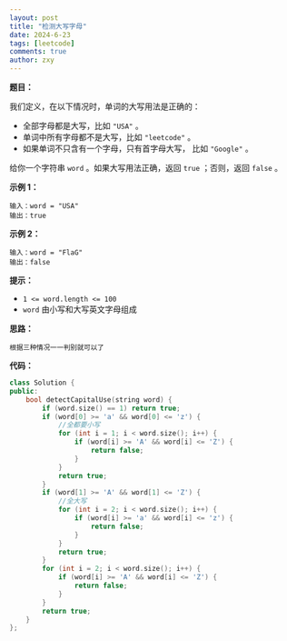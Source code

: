```yaml
---
layout: post
title: "检测大写字母"
date: 2024-6-23
tags: [leetcode]
comments: true
author: zxy
---
```


**题目：**

我们定义，在以下情况时，单词的大写用法是正确的：

- 全部字母都是大写，比如 `"USA"` 。
- 单词中所有字母都不是大写，比如 `"leetcode"` 。
- 如果单词不只含有一个字母，只有首字母大写， 比如 `"Google"` 。

给你一个字符串 `word` 。如果大写用法正确，返回 `true` ；否则，返回 `false` 。

**示例 1：**

```
输入：word = "USA"
输出：true
```

**示例 2：**

```
输入：word = "FlaG"
输出：false
```

**提示：**

- `1 <= word.length <= 100`
- `word` 由小写和大写英文字母组成

**思路：**

```
根据三种情况一一判别就可以了
```

**代码：**

```cpp
class Solution {
public:
    bool detectCapitalUse(string word) {
        if (word.size() == 1) return true;
        if (word[0] >= 'a' && word[0] <= 'z') {
            //全都要小写
            for (int i = 1; i < word.size(); i++) {
                if (word[i] >= 'A' && word[i] <= 'Z') {
                    return false;
                }
            }
            return true;
        }
        if (word[1] >= 'A' && word[1] <= 'Z') {
            //全大写
            for (int i = 2; i < word.size(); i++) {
                if (word[i] >= 'a' && word[i] <= 'z') {
                    return false;
                }
            }
            return true;
        }
        for (int i = 2; i < word.size(); i++) {
            if (word[i] >= 'A' && word[i] <= 'Z') {
                return false;
            }
        }
        return true;
    }
};
```



